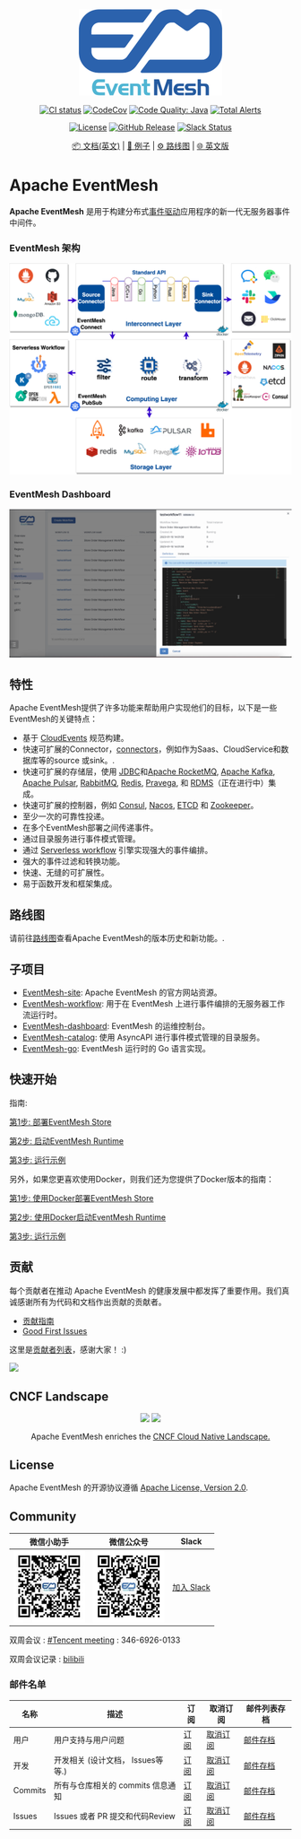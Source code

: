 <div align="center">


<br /><br />
<img src="resources/logo.png" width="256">
<br />

[![CI status](https://img.shields.io/github/actions/workflow/status/apache/eventmesh/ci.yml?logo=github&style=for-the-badge)](https://github.com/apache/eventmesh/actions/workflows/ci.yml)
[![CodeCov](https://img.shields.io/codecov/c/gh/apache/eventmesh/master?logo=codecov&style=for-the-badge)](https://codecov.io/gh/apache/eventmesh)
[![Code Quality: Java](https://img.shields.io/lgtm/grade/java/g/apache/eventmesh.svg?logo=lgtm&logoWidth=18&style=for-the-badge)](https://lgtm.com/projects/g/apache/eventmesh/context:java)
[![Total Alerts](https://img.shields.io/lgtm/alerts/g/apache/eventmesh.svg?logo=lgtm&logoWidth=18&style=for-the-badge)](https://lgtm.com/projects/g/apache/eventmesh/alerts/)

[![License](https://img.shields.io/github/license/apache/eventmesh?style=for-the-badge)](https://www.apache.org/licenses/LICENSE-2.0.html)
[![GitHub Release](https://img.shields.io/github/v/release/apache/eventmesh?style=for-the-badge)](https://github.com/apache/eventmesh/releases)
[![Slack Status](https://img.shields.io/badge/slack-join_chat-blue.svg?logo=slack&style=for-the-badge)](https://join.slack.com/t/apacheeventmesh/shared_invite/zt-1t1816dli-I0t3OE~IpdYWrZbIWhMbXg)

[📦 文档(英文)](https://eventmesh.apache.org/docs/introduction) |
[📔 例子](https://github.com/apache/eventmesh/tree/master/eventmesh-examples) |
[⚙️ 路线图](https://eventmesh.apache.org/docs/roadmap) |
[🌐 英文版](README.zh-CN.md)
</div>


# Apache EventMesh

**Apache EventMesh** 是用于构建分布式[事件驱动](https://en.wikipedia.org/wiki/Event-driven_architecture)应用程序的新一代无服务器事件中间件。

### EventMesh 架构

![EventMesh Architecture](resources/eventmesh-architecture-4.png)

### EventMesh Dashboard

![EventMesh Dashboard](resources/dashboard.png)

## 特性

Apache EventMesh提供了许多功能来帮助用户实现他们的目标，以下是一些EventMesh的关键特点：

- 基于 [CloudEvents](https://cloudevents.io) 规范构建。
- 快速可扩展的Connector，[connectors](https://github.com/apache/eventmesh/tree/master/eventmesh-connectors)，例如作为Saas、CloudService和数据库等的source 或sink。.
- 快速可扩展的存储层，使用 [JDBC](https://en.wikipedia.org/wiki/Java_Database_Connectivity)和[Apache RocketMQ](https://rocketmq.apache.org), [Apache Kafka](https://kafka.apache.org), [Apache Pulsar](https://pulsar.apache.org), [RabbitMQ](https://rabbitmq.com), [Redis](https://redis.io), [Pravega](https://cncf.pravega.io), 和 [RDMS](https://en.wikipedia.org/wiki/Relational_database)（正在进行中）集成。
- 快速可扩展的控制器，例如 [Consul](https://consulproject.org/en/), [Nacos](https://nacos.io), [ETCD](https://etcd.io) 和 [Zookeeper](https://zookeeper.apache.org/)。
- 至少一次的可靠性投递。
- 在多个EventMesh部署之间传递事件。
- 通过目录服务进行事件模式管理。
- 通过 [Serverless workflow](https://serverlessworkflow.io/) 引擎实现强大的事件编排。
- 强大的事件过滤和转换功能。
- 快速、无缝的可扩展性。
- 易于函数开发和框架集成。

## 路线图

请前往[路线图](https://eventmesh.apache.org/docs/roadmap)查看Apache EventMesh的版本历史和新功能。.

## 子项目

- [EventMesh-site](https://github.com/apache/eventmesh-site): Apache EventMesh 的官方网站资源。
- [EventMesh-workflow](https://github.com/apache/eventmesh-workflow): 用于在 EventMesh 上进行事件编排的无服务器工作流运行时。
- [EventMesh-dashboard](https://github.com/apache/eventmesh-dashboard): EventMesh 的运维控制台。
- [EventMesh-catalog](https://github.com/apache/eventmesh-catalog): 使用 AsyncAPI 进行事件模式管理的目录服务。
- [EventMesh-go](https://github.com/apache/eventmesh-go): EventMesh 运行时的 Go 语言实现。

## 快速开始

指南:

[第1步: 部署EventMesh Store](https://eventmesh.apache.org/docs/instruction/store)

[第2步: 启动EventMesh Runtime](https://eventmesh.apache.org/docs/instruction/runtime)

[第3步: 运行示例](https://eventmesh.apache.org/docs/instruction/demo)

另外，如果您更喜欢使用Docker，则我们还为您提供了Docker版本的指南：

[第1步: 使用Docker部署EventMesh Store](https://eventmesh.apache.org/docs/instruction/store-with-docker)

[第2步: 使用Docker启动EventMesh Runtime](https://eventmesh.apache.org/docs/instruction/runtime-with-docker)

[第3步: 运行示例](https://eventmesh.apache.org/docs/instruction/demo)

## 贡献

每个贡献者在推动 Apache EventMesh 的健康发展中都发挥了重要作用。我们真诚感谢所有为代码和文档作出贡献的贡献者。

- [贡献指南](https://eventmesh.apache.org/community/contribute/contribute)
- [Good First Issues](https://github.com/apache/eventmesh/issues?q=is%3Aopen+is%3Aissue+label%3A%22good+first+issue%22)

这里是[贡献者列表](https://github.com/apache/eventmesh/graphs/contributors)，感谢大家！ :)

<a href="https://github.com/apache/eventmesh/graphs/contributors">
  <img src="https://contrib.rocks/image?repo=apache/eventmesh" />
</a>


## CNCF Landscape

<div align="center">

<img src="https://landscape.cncf.io/images/left-logo.svg" width="150"/>
<img src="https://landscape.cncf.io/images/right-logo.svg" width="200"/>

Apache EventMesh enriches the <a href="https://landscape.cncf.io/serverless?license=apache-license-2-0">CNCF Cloud Native Landscape.</a>

</div>

## License

Apache EventMesh 的开源协议遵循 [Apache License, Version 2.0](http://www.apache.org/licenses/LICENSE-2.0.html).

## Community

| 微信小助手                                              | 微信公众号                                             | Slack                                                        |
| ------------------------------------------------------- | ------------------------------------------------------ | ------------------------------------------------------------ |
| <img src="resources/wechat-assistant.jpg" width="128"/> | <img src="resources/wechat-official.jpg" width="128"/> | [加入 Slack ](https://join.slack.com/t/apacheeventmesh/shared_invite/zt-1t1816dli-I0t3OE~IpdYWrZbIWhMbXg) |

双周会议 : [#Tencent meeting](https://meeting.tencent.com/dm/wes6Erb9ioVV) : 346-6926-0133

双周会议记录 : [bilibili](https://space.bilibili.com/1057662180)

### 邮件名单

| 名称    | 描述                              | 订阅                                                  | 取消订阅                                                    | 邮件列表存档                                                 |
| ------- | --------------------------------- | ----------------------------------------------------- | ----------------------------------------------------------- | ------------------------------------------------------------ |
| 用户    | 用户支持与用户问题                | [订阅](mailto:users-subscribe@eventmesh.apache.org)   | [取消订阅](mailto:users-unsubscribe@eventmesh.apache.org)   | [邮件存档](https://lists.apache.org/list.html?users@eventmesh.apache.org) |
| 开发    | 开发相关 (设计文档， Issues等等.) | [订阅](mailto:dev-subscribe@eventmesh.apache.org)     | [取消订阅](mailto:dev-unsubscribe@eventmesh.apache.org)     | [邮件存档](https://lists.apache.org/list.html?dev@eventmesh.apache.org) |
| Commits | 所有与仓库相关的 commits 信息通知 | [订阅](mailto:commits-subscribe@eventmesh.apache.org) | [取消订阅](mailto:commits-unsubscribe@eventmesh.apache.org) | [邮件存档](https://lists.apache.org/list.html?commits@eventmesh.apache.org) |
| Issues  | Issues 或者 PR 提交和代码Review   | [订阅](mailto:issues-subscribe@eventmesh.apache.org)  | [取消订阅](mailto:issues-unsubscribe@eventmesh.apache.org)  | [邮件存档](https://lists.apache.org/list.html?issues@eventmesh.apache.org) |

